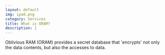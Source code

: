```yaml
---
layout: default
img: ipad.png
category: Services
title: What is ORAM?
description: |
---
```

  Oblivious RAM (ORAM) provides a secret database that 'encrypts' not only the data contents, but also the accesses to data.